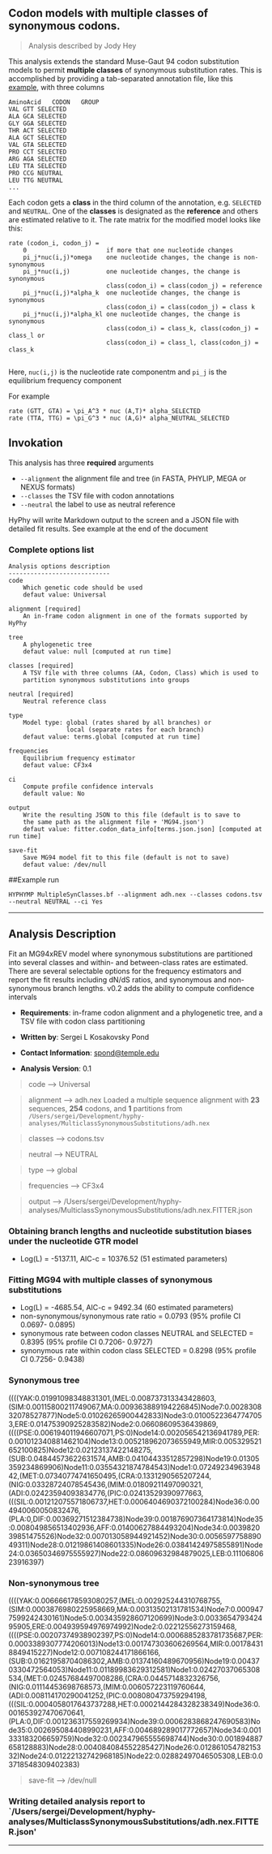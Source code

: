 ## Codon models with multiple classes of synonymous codons.

> Analysis described by Jody Hey

This analysis extends the standard Muse-Gaut 94 codon substitution models to permit **multiple classes** of synonymous substitution rates. This is accomplished by providing a tab-separated annotation file, like this [example](codons.tsv), with three columns

```
AminoAcid	CODON	GROUP
VAL	GTT	SELECTED
ALA	GCA	SELECTED
GLY	GGA	SELECTED
THR	ACT	SELECTED
ALA	GCT	SELECTED
VAL	GTA	SELECTED
PRO	CCT	SELECTED
ARG	AGA	SELECTED
LEU	TTA	SELECTED
PRO	CCG	NEUTRAL
LEU	TTG	NEUTRAL
...
```

Each codon gets a **class** in the third column of the annotation, e.g. `SELECTED` and `NEUTRAL`. One of the **classes** is designated as the **reference** and others are estimated relative to it. The rate matrix for the modified model looks like this:

```
rate (codon_i, codon_j) = 
	0                      if more that one nucleotide changes
	pi_j*nuc(i,j)*omega    one nucleotide changes, the change is non-synonymous
	pi_j*nuc(i,j)          one nucleotide changes, the change is synonymous
	                       class(codon_i) = class(codon_j) = reference
	pi_j*nuc(i,j)*alpha_k  one nucleotide changes, the change is synonymous
	                       class(codon_i) = class(codon_j) = class k
	pi_j*nuc(i,j)*alpha_kl one nucleotide changes, the change is synonymous
	                       class(codon_i) = class_k, class(codon_j) = class_l or 
	                       class(codon_i) = class_l, class(codon_j) = class_k
		            
```

Here, `nuc(i,j)` is the nucleotide rate componentm and `pi_j` is the equilibrium frequency component

For example

```
rate (GTT, GTA) = \pi_A^3 * nuc (A,T)* alpha_SELECTED
rate (TTA, TTG) = \pi_G^3 * nuc (A,G)* alpha_NEUTRAL_SELECTED
```

## Invokation

This analysis has three **required** arguments

- `--alignment` the alignment file and tree (in FASTA, PHYLIP, MEGA or NEXUS formats)
- `--classes` the TSV file with codon annotations
- `--neutral` the label to use as neutral reference

HyPhy will write Markdown output to the screen and a JSON file with detailed fit results. 
See example at the end of the document

### Complete options list 

```
Analysis options description
----------------------------
code
	Which genetic code should be used
	defaut value: Universal

alignment [required]
	An in-frame codon alignment in one of the formats supported by HyPhy

tree
	A phylogenetic tree
	defaut value: null [computed at run time]

classes [required]
	A TSV file with three columns (AA, Codon, Class) which is used to 
	partition synonymous substitutions into groups

neutral [required]
	Neutral reference class

type
	Model type: global (rates shared by all branches) or 
                local (separate rates for each branch)
	defaut value: terms.global [computed at run time]

frequencies
	Equilibrium frequency estimator
	defaut value: CF3x4

ci
	Compute profile confidence intervals
	default value: No
	
output
	Write the resulting JSON to this file (default is to save to 
	the same path as the alignment file + 'MG94.json')
	defaut value: fitter.codon_data_info[terms.json.json] [computed at run time]

save-fit
	Save MG94 model fit to this file (default is not to save)
	defaut value: /dev/null
```
 

##Example run 


```
HYPHYMP MultipleSynClasses.bf --alignment adh.nex --classes codons.tsv --neutral NEUTRAL --ci Yes
```

---

Analysis Description
--------------------
Fit an MG94xREV model where synonymous substitutions are partitioned
into several classes and within- and between-class rates are estimated.
There are several selectable options for the frequency estimators and
report the fit results including dN/dS ratios, and synonymous and
non-synonymous branch lengths. v0.2 adds the ability to compute
confidence intervals

- __Requirements__: in-frame codon alignment and a phylogenetic tree, and a TSV file with
codon class partitioning

- __Written by__: Sergei L Kosakovsky Pond

- __Contact Information__: spond@temple.edu

- __Analysis Version__: 0.1


>code –> Universal

>alignment –> adh.nex
>Loaded a multiple sequence alignment with **23** sequences, **254** codons, and **1** partitions from `/Users/sergei/Development/hyphy-analyses/MulticlassSynonymousSubstitutions/adh.nex`

>classes –> codons.tsv

>neutral –> NEUTRAL

>type –> global

>frequencies –> CF3x4

>output –> /Users/sergei/Development/hyphy-analyses/MulticlassSynonymousSubstitutions/adh.nex.FITTER.json


### Obtaining branch lengths and nucleotide substitution biases under the nucleotide GTR model
* Log(L) = -5137.11, AIC-c = 10376.52 (51 estimated parameters)

### Fitting MG94 with multiple classes of synonymous substitutions
* Log(L) = -4685.54, AIC-c =  9492.34 (60 estimated parameters)
* non-synonymous/synonymous rate ratio =   0.0793 (95% profile CI   0.0697-  0.0895)
* synonymous rate between codon classes NEUTRAL and SELECTED =   0.8395 (95% profile CI   0.7206-  0.9727)
* synonymous rate within codon class SELECTED =   0.8298 (95% profile CI   0.7256-  0.9438)

### **Synonymous tree** 
((((YAK:0.01991098348831301,(MEL:0.008737313343428603,(SIM:0.00115800211749067,MA:0.009363889194226845)Node7:0.002830832078527877)Node5:0.01026265900442833)Node3:0.01005223647747053,ERE:0.01475390925283582)Node2:0.06608609536439869,((((PSE:0.006194011946607071,PS:0)Node14:0.002056542136941789,PER:0.001012340881462104)Node13:0.005218962073655949,MIR:0.005329521652100825)Node12:0.02123137422148275,(SUB:0.04844573622631574,AMB:0.04104433512857298)Node19:0.01305359234869906)Node11:0.03554321874784543)Node1:0.0724923496394842,(MET:0.07340774741650495,(CRA:0.1331290565207244,(NIG:0.03328724078545436,(MIM:0.01809211497090321,(ADI:0.02423594093834776,(PIC:0.02413529390977663,(((SIL:0.001212075571806737,HET:0.0006404690372100284)Node36:0.004940060050832476,(PLA:0,DIF:0.00369271512384738)Node39:0.001876907364173814)Node35:0.008049856513402936,AFF:0.01400627884493204)Node34:0.003982039851475526)Node32:0.007013058944921452)Node30:0.005659775889049311)Node28:0.01219861408601335)Node26:0.03841424975855891)Node24:0.03650346975555927)Node22:0.08609632984879025,LEB:0.1110680623916397)

### **Non-synonymous tree** 
((((YAK:0.006666178593080257,(MEL:0.002925244310768755,(SIM:0.0003876980225958669,MA:0.00313502131781534)Node7:0.0009477599242430161)Node5:0.003435928607120699)Node3:0.003365479342495905,ERE:0.004939594976974992)Node2:0.02212556273159468,((((PSE:0.00207374938902397,PS:0)Node14:0.0006885283781735687,PER:0.0003389307774206013)Node13:0.001747303606269564,MIR:0.001784318849415227)Node12:0.007108244171866166,(SUB:0.01621958704086302,AMB:0.01374160489670956)Node19:0.004370330472564053)Node11:0.01189983629312581)Node1:0.02427037065308534,(MET:0.02457684497008286,(CRA:0.0445714832326756,(NIG:0.01114453698768573,(MIM:0.006057223119760644,(ADI:0.008114170290041252,(PIC:0.008080473759294198,(((SIL:0.0004058017643737288,HET:0.0002144284328238349)Node36:0.001653927470670641,(PLA:0,DIF:0.001236317559269934)Node39:0.0006283868247690583)Node35:0.002695084408990231,AFF:0.004689289017772657)Node34:0.001333183206659759)Node32:0.002347965555698744)Node30:0.001894887658128883)Node28:0.004084084552285427)Node26:0.01286105478215332)Node24:0.01222132742968185)Node22:0.02882497046505308,LEB:0.03718548309402383)

>save-fit –> /dev/null

### Writing detailed analysis report to `/Users/sergei/Development/hyphy-analyses/MulticlassSynonymousSubstitutions/adh.nex.FITTER.json'

--- 


